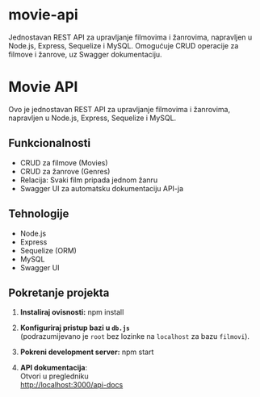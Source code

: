 # movie-api
Jednostavan REST API za upravljanje filmovima i žanrovima, napravljen u Node.js, Express, Sequelize i MySQL. Omogućuje CRUD operacije za filmove i žanrove, uz Swagger dokumentaciju.

# Movie API 

Ovo je jednostavan REST API za upravljanje filmovima i žanrovima, napravljen u Node.js, Express, Sequelize i MySQL.

## Funkcionalnosti
- CRUD za filmove (Movies)
- CRUD za žanrove (Genres)
- Relacija: Svaki film pripada jednom žanru
- Swagger UI za automatsku dokumentaciju API-ja

## Tehnologije
- Node.js
- Express
- Sequelize (ORM)
- MySQL
- Swagger UI

## Pokretanje projekta

1. **Instaliraj ovisnosti:**
npm install
2. **Konfiguriraj pristup bazi u `db.js`**  
(podrazumijevano je `root` bez lozinke na `localhost` za bazu `filmovi`).

3. **Pokreni development server:**
npm start

4. **API dokumentacija**:  
Otvori u pregledniku  
[http://localhost:3000/api-docs](http://localhost:3000/api-docs)




